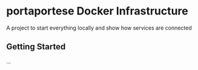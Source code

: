 # portaportese Docker Infrastructure

A project to start everything locally and show how services are connected

## Getting Started

...
